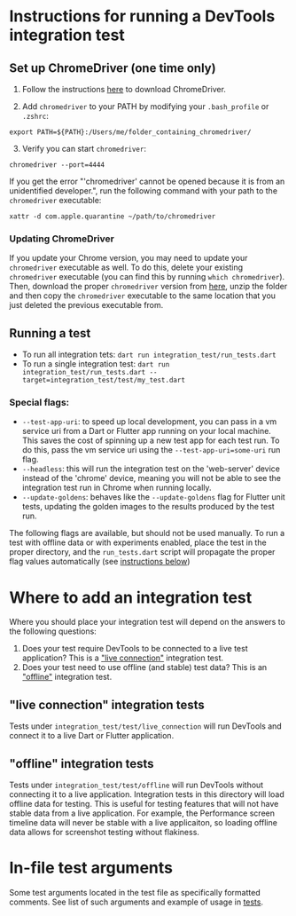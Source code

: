 # Instructions for running a DevTools integration test

## Set up ChromeDriver (one time only)

1. Follow the instructions [here](https://docs.flutter.dev/cookbook/testing/integration/introduction#5b-web) to download ChromeDriver.

2. Add `chromedriver` to your PATH by modifying your `.bash_profile` or `.zshrc`:

```
export PATH=${PATH}:/Users/me/folder_containing_chromedriver/
```

3. Verify you can start `chromedriver`:

```
chromedriver --port=4444
```

If you get the error "'chromedriver' cannot be opened because it is from an unidentified developer.", run the following command with your path to the `chromedriver` executable:

```
xattr -d com.apple.quarantine ~/path/to/chromedriver
```

### Updating ChromeDriver

If you update your Chrome version, you may need to update your `chromedriver` executable as well. To do this,
delete your existing `chromedriver` executable (you can find this by running `which chromedriver`). Then,
download the proper `chromedriver` version from [here](https://chromedriver.chromium.org/downloads), unzip the
folder and then copy the `chromedriver` executable to the same location that you just deleted the previous
executable from.

## Running a test

* To run all integration tets: `dart run integration_test/run_tests.dart`
* To run a single integration test: `dart run integration_test/run_tests.dart --target=integration_test/test/my_test.dart`

### Special flags:

* `--test-app-uri`: to speed up local development, you can pass in a vm service uri from a Dart or Flutter
app running on your local machine. This saves the cost of spinning up a new test app for each test run. To
do this, pass the vm service uri using the `--test-app-uri=some-uri` run flag.
* `--headless`: this will run the integration test on the 'web-server' device instead of the 'chrome' device, meaning you will not be able to see the integration test run in Chrome when running locally.
* `--update-goldens`: behaves like the `--update-goldens` flag for Flutter unit tests,
updating the golden images to the results produced by the test run.

The following flags are available, but should not be used manually. To run a test with offline data
or with experiments enabled, place the test in the proper directory, and the `run_tests.dart` script
will propagate the proper flag values automatically (see [instructions below](#where-to-add-an-integration-test))

# Where to add an integration test

Where you should place your integration test will depend on the answers to the following questions:
1. Does your test require DevTools to be connected to a live test application? This is a
["live connection"](#live-connection-integration-tests) integration test.
2. Does your test need to use offline (and stable) test data? This is an
["offline"](#offline-integration-tests) integration test.

## "live connection" integration tests

Tests under `integration_test/test/live_connection` will run DevTools and connect it to a live Dart or Flutter
application.

## "offline" integration tests

Tests under `integration_test/test/offline` will run DevTools without connecting it to a live application.
Integration tests in this directory will load offline data for testing. This is useful
for testing features that will not have stable data from a live application. For example,
the Performance screen timeline data will never be stable with a live applicaiton, so
loading offline data allows for screenshot testing without flakiness.

# In-file test arguments

Some test arguments located in the test file as specifically formatted comments.
See list of such arguments and example of
usage in [tests](../test/integration_test/in_file_args_test.dart).
